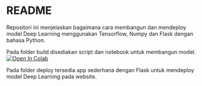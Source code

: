 # README

Repositori ini menjelaskan bagaimana cara membangun dan mendeploy model Deep Learning menggunakan Tensorflow, Numpy dan Flask dengan bahasa Python.

Pada folder build disediakan script dan notebook untuk membangun model. <a href="https://colab.research.google.com/github/mdsatria/build_deploy_ai/blob/master/build/Building%20Deep%20Learning%20Model%20dengan%20Google%20Colab.ipynb"><img src="https://colab.research.google.com/assets/colab-badge.svg\" alt="Open In Colab"/></a>

Pada folder deploy tersedia app sederhana dengan Flask untuk mendeploy model Deep Learning pada website.